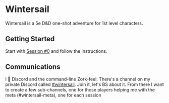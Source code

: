 # Wintersail

Wintersail is a 5e D&D one-shot adventure for 1st level characters.

## Getting Started

Start with [Session #0](/session-00.md) and follow the instructions.

## Communications

I 💖 Discord and the command-line Zork-feel. There's a channel on my private Discord called [#wintersail](https://discord.gg/7wtwjwDM). Join it, let's BS about it. From there I want to create a few sub-channels, one for those players helping me with the meta (#wintersail-meta), one for each session
